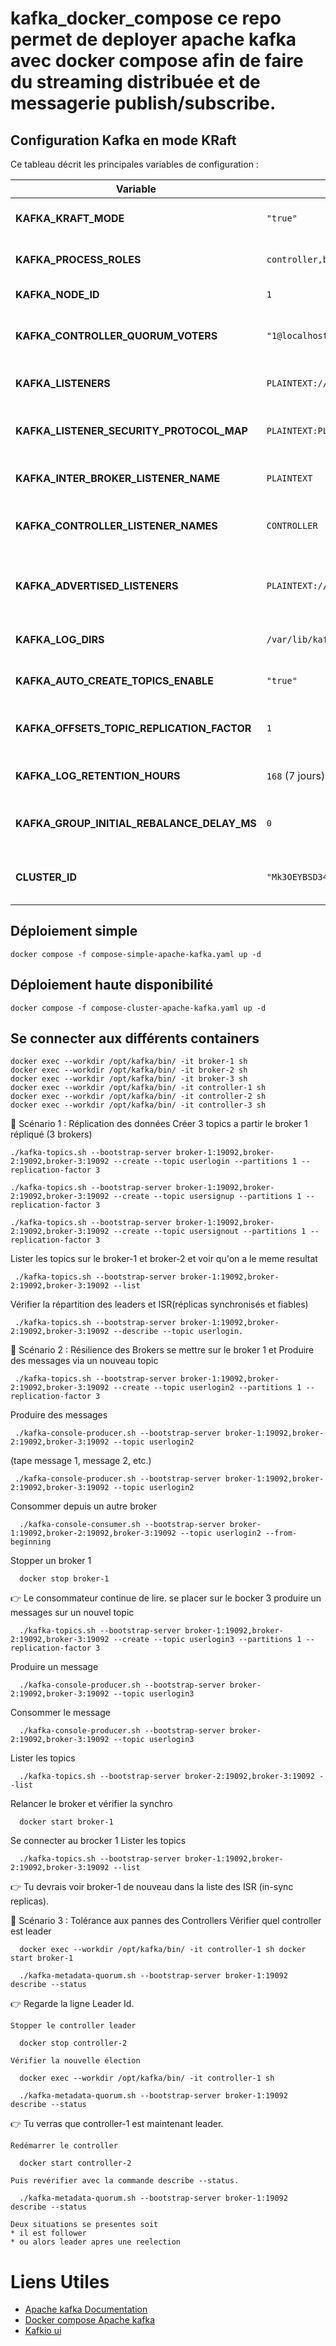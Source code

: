 # kafka_docker_compose ce repo permet de deployer apache kafka avec docker compose afin de faire du streaming distribuée et de messagerie publish/subscribe.


## Configuration Kafka en mode KRaft

Ce tableau décrit les principales variables de configuration :

| Variable                                | Exemple                                       | Description |
|-----------------------------------------|-----------------------------------------------|-------------|
| **KAFKA_KRAFT_MODE**                    | `"true"`                                      | Active le mode **KRaft** (Kafka sans ZooKeeper). |
| **KAFKA_PROCESS_ROLES**                 | `controller,broker`                           | Rôles de l’instance : **contrôleur** et **broker**. |
| **KAFKA_NODE_ID**                       | `1`                                           | Identifiant unique de ce nœud Kafka. |
| **KAFKA_CONTROLLER_QUORUM_VOTERS**      | `"1@localhost:9093"`                          | Définit le quorum des contrôleurs (ID@host:port). Ici, un seul contrôleur. |
| **KAFKA_LISTENERS**                     | `PLAINTEXT://localhost:9092,CONTROLLER://localhost:9093` | Liste des adresses et ports où Kafka écoute. |
| **KAFKA_LISTENER_SECURITY_PROTOCOL_MAP**| `PLAINTEXT:PLAINTEXT,CONTROLLER:PLAINTEXT`    | Mappe chaque listener à un protocole de sécurité. |
| **KAFKA_INTER_BROKER_LISTENER_NAME**    | `PLAINTEXT`                                   | Listener utilisé pour la communication entre brokers. |
| **KAFKA_CONTROLLER_LISTENER_NAMES**     | `CONTROLLER`                                  | Listener utilisé par les contrôleurs pour communiquer entre eux. |
| **KAFKA_ADVERTISED_LISTENERS**          | `PLAINTEXT://localhost:9092`                  | Adresse/port annoncés aux clients pour se connecter au broker. |
| **KAFKA_LOG_DIRS**                      | `/var/lib/kafka/data`                         | Répertoire où sont stockés les journaux Kafka. |
| **KAFKA_AUTO_CREATE_TOPICS_ENABLE**     | `"true"`                                      | Active la création automatique des topics. |
| **KAFKA_OFFSETS_TOPIC_REPLICATION_FACTOR** | `1`                                         | Facteur de réplication du topic interne `__consumer_offsets`. |
| **KAFKA_LOG_RETENTION_HOURS**           | `168` (7 jours)                               | Durée de rétention des messages dans les logs. |
| **KAFKA_GROUP_INITIAL_REBALANCE_DELAY_MS** | `0`                                         | Temps d’attente avant le premier rééquilibrage d’un consumer group. |
| **CLUSTER_ID**                          | `"Mk3OEYBSD34fcwNTJENDM2Qk"`                  | Identifiant unique du cluster Kafka (utilisé en mode KRaft). |


## Déploiement simple
  ```
  docker compose -f compose-simple-apache-kafka.yaml up -d
  ```

## Déploiement haute disponibilité
  ```
  docker compose -f compose-cluster-apache-kafka.yaml up -d
  ```

## Se connecter aux différents containers
  ```
  docker exec --workdir /opt/kafka/bin/ -it broker-1 sh
  docker exec --workdir /opt/kafka/bin/ -it broker-2 sh
  docker exec --workdir /opt/kafka/bin/ -it broker-3 sh
  docker exec --workdir /opt/kafka/bin/ -it controller-1 sh
  docker exec --workdir /opt/kafka/bin/ -it controller-2 sh
  docker exec --workdir /opt/kafka/bin/ -it controller-3 sh
  ```

🔹 Scénario 1 : Réplication des données
  Créer 3 topics a partir le broker 1 répliqué (3 brokers)
  ```
  ./kafka-topics.sh --bootstrap-server broker-1:19092,broker-2:19092,broker-3:19092 --create --topic userlogin --partitions 1 --replication-factor 3

  ./kafka-topics.sh --bootstrap-server broker-1:19092,broker-2:19092,broker-3:19092 --create --topic usersignup --partitions 1 --replication-factor 3

  ./kafka-topics.sh --bootstrap-server broker-1:19092,broker-2:19092,broker-3:19092 --create --topic usersignout --partitions 1 --replication-factor 3
  ```
 
 Lister les topics sur le broker-1 et broker-2 et voir qu'on a le meme resultat
 ```
  ./kafka-topics.sh --bootstrap-server broker-1:19092,broker-2:19092,broker-3:19092 --list
  ```
 Vérifier la répartition des leaders et ISR(réplicas synchronisés et fiables)
 ```
  ./kafka-topics.sh --bootstrap-server broker-1:19092,broker-2:19092,broker-3:19092 --describe --topic userlogin.
  ```

🔹 Scénario 2 : Résilience des Brokers
   se mettre sur le broker 1 et Produire des messages via un nouveau topic

 ```
  ./kafka-topics.sh --bootstrap-server broker-1:19092,broker-2:19092,broker-3:19092 --create --topic userlogin2 --partitions 1 --replication-factor 3
  ```
  Produire des messages
 ```
  ./kafka-console-producer.sh --bootstrap-server broker-1:19092,broker-2:19092,broker-3:19092 --topic userlogin2
  ```
  (tape message 1, message 2, etc.)
  
 ```
  ./kafka-console-producer.sh --bootstrap-server broker-1:19092,broker-2:19092,broker-3:19092 --topic userlogin2
  ```
  Consommer depuis un autre broker
 ```
   ./kafka-console-consumer.sh --bootstrap-server broker-1:19092,broker-2:19092,broker-3:19092 --topic userlogin2 --from-beginning
   ```
  Stopper un broker 1
 ```
   docker stop broker-1
   ```
  👉 Le consommateur continue de lire.
     se placer sur le bocker 3  produire un messages sur un nouvel topic

```
  ./kafka-topics.sh --bootstrap-server broker-1:19092,broker-2:19092,broker-3:19092 --create --topic userlogin3 --partitions 1 --replication-factor 3
  ```    
  Produire un message
 ```
   ./kafka-console-producer.sh --bootstrap-server broker-2:19092,broker-3:19092 --topic userlogin3
   ```
  Consommer le message
 ```
   ./kafka-console-producer.sh --bootstrap-server broker-2:19092,broker-3:19092 --topic userlogin3
   ```

  Lister les topics 
 ```
   ./kafka-topics.sh --bootstrap-server broker-2:19092,broker-3:19092 --list
   ```

  Relancer le broker et vérifier la synchro
 ```
   docker start broker-1
   ```
  Se connecter au brocker 1
  Lister les topics 
 ```
   ./kafka-topics.sh --bootstrap-server broker-1:19092,broker-2:19092,broker-3:19092 --list
   ```
  👉 Tu devrais voir broker-1 de nouveau dans la liste des ISR (in-sync replicas).


🔹 Scénario 3 : Tolérance aux pannes des Controllers
   Vérifier quel controller est leader

 ```
   docker exec --workdir /opt/kafka/bin/ -it controller-1 sh docker start broker-1
   ```

 ```
   ./kafka-metadata-quorum.sh --bootstrap-server broker-1:19092 describe --status
   ```

 👉 Regarde la ligne Leader Id.

    Stopper le controller leader

 ```
   docker stop controller-2
   ```

    Vérifier la nouvelle élection

 ```
   docker exec --workdir /opt/kafka/bin/ -it controller-1 sh
   ```
 ```
   ./kafka-metadata-quorum.sh --bootstrap-server broker-1:19092 describe --status
   ```
   
  👉 Tu verras que controller-1 est maintenant leader.

    Redémarrer le controller
 ```
   docker start controller-2
   ```
    Puis revérifier avec la commande describe --status.

 ```
   ./kafka-metadata-quorum.sh --bootstrap-server broker-1:19092 describe --status
   ```
    Deux situations se presentes soit 
    * il est follower 
    * ou alors leader apres une reelection

# Liens Utiles
- [Apache kafka Documentation](https://kafka.apache.org/documentation)
- [Docker compose Apache kafka](https://hub.docker.com/r/apache/kafka)
- [Kafkio ui](https://kafkio.com)


